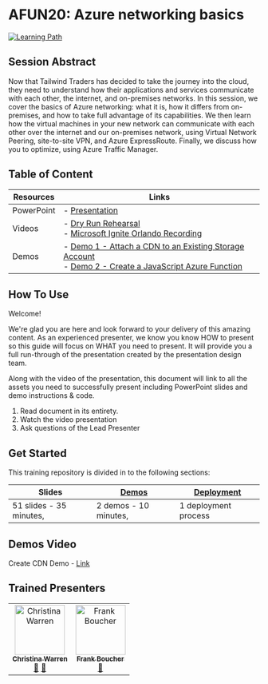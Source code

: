 # AFUN20: Azure networking basics

  [![Learning Path](https://img.shields.io/badge/Learning%20Path-AFUN-fe5e00?logo=microsoft)](https://github.com/microsoft/ignite-learning-paths-training-afun)

## Session Abstract

Now that Tailwind Traders has decided to take the journey into the cloud, they need to understand how their applications and services communicate with each other, the internet, and on-premises networks. In this session, we cover the basics of Azure networking: what it is, how it differs from on-premises, and how to take full advantage of its capabilities. We then learn how the virtual machines in your new network can communicate with each other over the internet and our on-premises network, using Virtual Network Peering, site-to-site VPN, and Azure ExpressRoute. Finally, we discuss how you to optimize, using Azure Traffic Manager.

## Table of Content

| Resources         | Links                            |
|-------------------|----------------------------------|
| PowerPoint        | - [Presentation](presentations.md) |
| Videos            | - [Dry Run Rehearsal](https://globaleventcdn.blob.core.windows.net/assets/afun/afun20/AFUN20%20Dry-run%20.mp4) <br/>- [Microsoft Ignite Orlando Recording](https://myignite.techcommunity.microsoft.com/sessions/83202) |
| Demos             | - [Demo 1 - Attach a CDN to an Existing Storage Account](demos.md#emos.md#demo-1-browse-the-azure-portals-networking-section) <br/>- [Demo 2 - Create a JavaScript Azure Function](demos.md#demo-2-attach-a-cdn-to-an-existing-storage-account)


## How To Use

Welcome! 

We're glad you are here and look forward to your delivery of this amazing content. As an experienced presenter, we know you know HOW to present so this guide will focus on WHAT you need to present. It will provide you a full run-through of the presentation created by the presentation design team. 

Along with the video of the presentation, this document will link to all the assets you need to successfully present including PowerPoint slides and demo instructions &
code.

1.  Read document in its entirety.
2.  Watch the video presentation
3.  Ask questions of the Lead Presenter


## Get Started

This training repository is divided in to the following sections:

| Slides | [Demos](demos.md) | [Deployment](deployment.md) | 
|-------------------|---------------------------|--------------------------------------
| 51 slides - 35 minutes, | 2 demos - 10 minutes, | 1 deployment process


 ## Demos Video
 
 Create CDN Demo - [Link](https://globaleventcdn.blob.core.windows.net/assets/afun/afun20/AFUN20-CDN-Demo.mp4)


## Trained Presenters

<!-- ALL-CONTRIBUTORS-LIST:START - Do not remove or modify this section -->
<!-- prettier-ignore -->

<table>
<tr>
    <td align="center"><a href="http://www.christina.is">
        <img src="https://avatars2.githubusercontent.com/u/110683?s=460&v=4" width="100px;" alt="Christina Warren"/><br />
        <sub><b>Christina Warren</b></sub></a><br />
            <a href="https://github.com/microsoft/ignite-learning-paths-training-afun/commits?author=filmgirl" title="talk">📢</a>
            <a href="https://github.com/microsoft/ignite-learning-paths-training-afun/commits?author=filmgirl" title="Documentation">📖</a> 
    </td>
    <td align="center"><a href="http://cloud5mins.com/">
        <img src="https://avatars2.githubusercontent.com/u/2404846?s=460&v=4" width="100px;" alt="Frank Boucher"/><br />
        <sub><b>Frank Boucher</b></sub></a><br />
            <a href="https://github.com/microsoft/ignite-learning-paths-training-afun/commits?author=fboucher" title="Documentation">📖</a> 
    </td>
</tr></table>

<!-- ALL-CONTRIBUTORS-LIST:END -->
